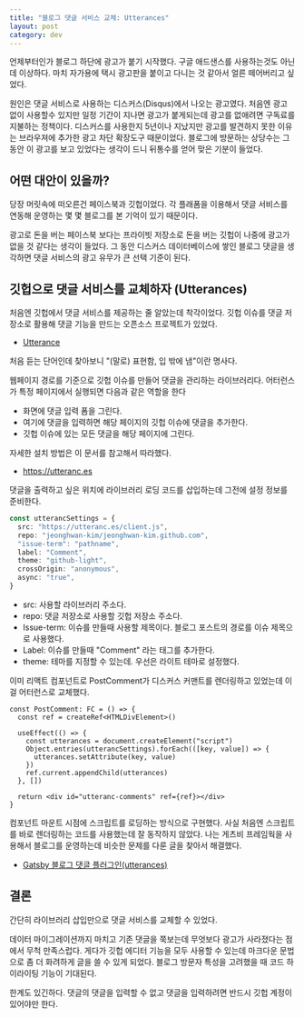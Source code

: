```yaml
---
title: "블로그 댓글 서비스 교체: Utterances"
layout: post
category: dev
---
```


언제부터인가 블로그 하단에 광고가 붙기 시작했다.
구글 애드샌스를 사용하는것도 아닌데 이상하다.
마치 자가용에 택시 광고판을 붙이고 다니는 것 같아서 얼른 떼어버리고 싶었다.

원인은 댓글 서비스로 사용하는 디스커스(Disqus)에서 나오는 광고였다.
처음엔 광고 없이 사용할수 있지만 일정 기간이 지나면 광고가 붙게되는데 광고를 없애려면 구독료를 지불하는 정책이다.
디스커스를 사용한지 5년이나 지났지만 광고를 발견하지 못한 이유는 브라우져에 추가한 광고 차단 확장도구 때문이었다.
블로그에 방문하는 상당수는 그 동안 이 광고를 보고 있었다는 생각이 드니 뒤통수를 얻어 맞은 기분이 들었다.

## 어떤 대안이 있을까?

당장 머릿속에 떠오른건 페이스북과 깃헙이었다.
각 플래폼을 이용해서 댓글 서비스를 연동해 운영하는 몇 몇 블로그를 본 기억이 있기 때문이다.

광고로 돈을 버는 페이스북 보다는 프라이빗 저장소로 돈을 버는 깃헙이 나중에 광고가 없을 것 같다는 생각이 들었다.
그 동안 디스커스 데이터베이스에 쌓인 블로그 댓글을 생각하면 댓글 서비스의 광고 유무가 큰 선택 기준이 된다.

## 깃헙으로 댓글 서비스를 교체하자 (Utterances)

처음엔 깃헙에서 댓글 서비스를 제공하는 줄 알았는데 착각이었다.
깃헙 이슈를 댓글 저장소로 활용해 댓글 기능을 만드는 오픈소스 프로젝트가 있었다.

- [Utterance](https://github.com/utterance/utterances)

처음 듣는 단어인데 찾아보니 "(말로) 표현함, 입 밖에 냄"이란 명사다.

웹페이지 경로를 기준으로 깃헙 이슈를 만들어 댓글을 관리하는 라이브러리다.
어터런스가 특정 페이지에서 실행되면 다음과 같은 역할을 한다

- 화면에 댓글 입력 폼을 그린다.
- 여기에 댓글을 입력하면 해당 페이지의 깃헙 이슈에 댓글을 추가한다.
- 깃헙 이슈에 있는 모든 댓글을 해당 페이지에 그린다.

자세한 설치 방법은 이 문서를 참고해서 따라했다.

- https://utteranc.es

댓글을 출력하고 싶은 위치에 라이브러리 로딩 코드를 삽입하는데 그전에 설정 정보를 준비한다.

```ts
const utterancSettings = {
  src: "https://utteranc.es/client.js",
  repo: "jeonghwan-kim/jeonghwan-kim.github.com",
  "issue-term": "pathname",
  label: "Comment",
  theme: "github-light",
  crossOrigin: "anonymous",
  async: "true",
}
```

- src: 사용할 라이브러리 주소다.
- repo: 댓글 저장소로 사용할 깃헙 저장소 주소다.
- Issue-term: 이슈를 만들때 사용할 제목이다. 블로그 포스트의 경로를 이슈 제목으로 사용했다.
- Label: 이슈를 만들때 "Comment" 라는 태그를 추가한다.
- theme: 테마를 지정할 수 있는데. 우선은 라이트 테마로 설정했다.

이미 리액트 컴포넌트로 PostComment가 디스커스 커맨트를 렌더링하고 있었는데 이걸 어터런스로 교체했다.

```tsx
const PostComment: FC = () => {
  const ref = createRef<HTMLDivElement>()

  useEffect(() => {
    const utterances = document.createElement("script")
    Object.entries(utterancSettings).forEach(([key, value]) => {
      utterances.setAttribute(key, value)
    })
    ref.current.appendChild(utterances)
  }, [])

  return <div id="utteranc-comments" ref={ref}></div>
}
```

컴포넌트 마운트 시점에 스크립트를 로딩하는 방식으로 구현했다.
사실 처음엔 스크립트를 바로 렌더링하는 코드를 사용했는데 잘 동작하지 않았다.
나는 게츠비 프레임웍을 사용해서 블로그를 운영하는데 비슷한 문제를 다룬 글을 찾아서 해결했다.

- [Gatsby 블로그 댓글 플러그인(utterances)](https://utteranc.es)

## 결론

간단히 라이브러리 삽입만으로 댓글 서비스를 교체할 수 있었다.

데이터 마이그레이션까지 마치고 기존 댓글을 쭉보는데 무엇보다 광고가 사라졌다는 점에서 무척 만족스럽다.
게다가 깃헙 에디터 기능을 모두 사용할 수 있는데 마크다운 문법으로 좀 더 화려하게 글을 쓸 수 있게 되었다.
블로그 방문자 특성을 고려했을 때 코드 하이라이팅 기능이 기대된다.

한계도 있긴하다. 댓글의 댓글을 입력할 수 없고 댓글을 입력하려면 반드시 깃헙 계정이 있어야만 한다.
